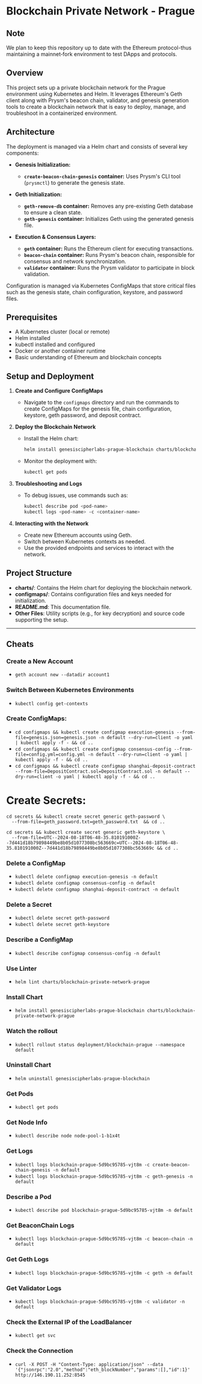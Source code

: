 # Blockchain Private Network - Prague

## Note
We plan to keep this repository up to date with the Ethereum protocol-thus maintaining a mainnet‐fork environment to test DApps and protocols.

## Overview

This project sets up a private blockchain network for the Prague environment using Kubernetes and Helm. It leverages Ethereum's Geth client along with Prysm's beacon chain, validator, and genesis generation tools to create a blockchain network that is easy to deploy, manage, and troubleshoot in a containerized environment.

## Architecture

The deployment is managed via a Helm chart and consists of several key components:

- **Genesis Initialization:**
  - **`create-beacon-chain-genesis` container:** Uses Prysm's CLI tool (`prysmctl`) to generate the genesis state.

- **Geth Initialization:**
  - **`geth-remove-db` container:** Removes any pre-existing Geth database to ensure a clean state.
  - **`geth-genesis` container:** Initializes Geth using the generated genesis file.

- **Execution & Consensus Layers:**
  - **`geth` container:** Runs the Ethereum client for executing transactions.
  - **`beacon-chain` container:** Runs Prysm's beacon chain, responsible for consensus and network synchronization.
  - **`validator` container:** Runs the Prysm validator to participate in block validation.

Configuration is managed via Kubernetes ConfigMaps that store critical files such as the genesis state, chain configuration, keystore, and password files.

## Prerequisites

- A Kubernetes cluster (local or remote)
- Helm installed
- kubectl installed and configured
- Docker or another container runtime
- Basic understanding of Ethereum and blockchain concepts

## Setup and Deployment

1. **Create and Configure ConfigMaps**
   - Navigate to the `configmaps` directory and run the commands to create ConfigMaps for the genesis file, chain configuration, keystore, geth password, and deposit contract. 

2. **Deploy the Blockchain Network**
   - Install the Helm chart:
     ```bash
     helm install genesiscipherlabs-prague-blockchain charts/blockchain-private-network-prague
     ```
   - Monitor the deployment with:
     ```bash
     kubectl get pods
     ```

3. **Troubleshooting and Logs**
   - To debug issues, use commands such as:
     ```bash
     kubectl describe pod <pod-name>
     kubectl logs <pod-name> -c <container-name>
     ```

4. **Interacting with the Network**
   - Create new Ethereum accounts using Geth.
   - Switch between Kubernetes contexts as needed.
   - Use the provided endpoints and services to interact with the network.

## Project Structure

- **charts/**: Contains the Helm chart for deploying the blockchain network.
- **configmaps/**: Contains configuration files and keys needed for initialization.
- **README.md**: This documentation file.
- **Other Files**: Utility scripts (e.g., for key decryption) and source code supporting the setup.

---

## Cheats

### Create a New Account
- `geth account new --datadir account1`

### Switch Between Kubernetes Environments
- `kubectl config get-contexts`

### Create ConfigMaps:
- `cd configmaps && kubectl create configmap execution-genesis --from-file=genesis.json=genesis.json -n default --dry-run=client -o yaml | kubectl apply -f - && cd ..`
- `cd configmaps && kubectl create configmap consensus-config --from-file=config.yml=config.yml -n default --dry-run=client -o yaml | kubectl apply -f - && cd ..`
- `cd configmaps && kubectl create configmap shanghai-deposit-contract --from-file=DepositContract.sol=DepositContract.sol -n default --dry-run=client -o yaml | kubectl apply -f - && cd ..`

# Create Secrets:
```
cd secrets && kubectl create secret generic geth-password \
  --from-file=geth_password.txt=geth_password.txt  && cd ..
```
```
cd secrets && kubectl create secret generic geth-keystore \
  --from-file=UTC--2024-08-18T06-48-35.810191000Z--7d441d18b79898449be8b05d1077308bc563669c=UTC--2024-08-18T06-48-35.810191000Z--7d441d18b79898449be8b05d1077308bc563669c && cd ..
```

### Delete a ConfigMap
- `kubectl delete configmap execution-genesis -n default`
- `kubectl delete configmap consensus-config -n default`
- `kubectl delete configmap shanghai-deposit-contract -n default`

### Delete a Secret
- `kubectl delete secret geth-password`
- `kubectl delete secret geth-keystore`

### Describe a ConfigMap
- `kubectl describe configmap consensus-config -n default`

### Use Linter
- `helm lint charts/blockchain-private-network-prague`

### Install Chart
- `helm install genesiscipherlabs-prague-blockchain charts/blockchain-private-network-prague`

### Watch the rollout
- `kubectl rollout status deployment/blockchain-prague --namespace default`

### Uninstall Chart
- `helm uninstall genesiscipherlabs-prague-blockchain`

### Get Pods
- `kubectl get pods`

### Get Node Info
- `kubectl describe node node-pool-1-b1x4t`

### Get Logs
- `kubectl logs blockchain-prague-5d9bc95785-vjt8m -c create-beacon-chain-genesis -n default`
- `kubectl logs blockchain-prague-5d9bc95785-vjt8m -c geth-genesis -n default`

### Describe a Pod
- `kubectl describe pod blockchain-prague-5d9bc95785-vjt8m -n default`

### Get BeaconChain Logs
- `kubectl logs blockchain-prague-5d9bc95785-vjt8m -c beacon-chain -n default`

### Get Geth Logs
- `kubectl logs blockchain-prague-5d9bc95785-vjt8m -c geth -n default`

### Get Validator Logs
- `kubectl logs blockchain-prague-5d9bc95785-vjt8m -c validator -n default`

### Check the External IP of the LoadBalancer
- `kubectl get svc`

### Check the Connection
- `curl -X POST -H "Content-Type: application/json" --data '{"jsonrpc":"2.0","method":"eth_blockNumber","params":[],"id":1}' http://146.190.11.252:8545`
